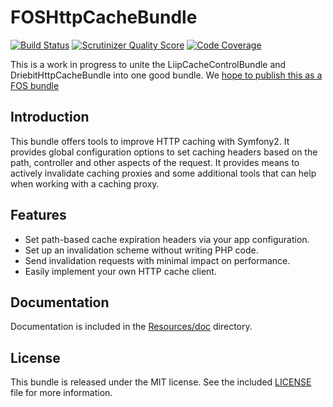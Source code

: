 FOSHttpCacheBundle
==================
[![Build Status](https://travis-ci.org/ddeboer/FOSHttpCacheBundle.png?branch=master)](https://travis-ci.org/ddeboer/FOSHttpCacheBundle)
[![Scrutinizer Quality Score](https://scrutinizer-ci.com/g/ddeboer/FOSHttpCacheBundle/badges/quality-score.png?s=023c10bc7c04be6d779bc42884f61a8ad3b17146)](https://scrutinizer-ci.com/g/ddeboer/FOSHttpCacheBundle/)
[![Code Coverage](https://scrutinizer-ci.com/g/ddeboer/FOSHttpCacheBundle/badges/coverage.png?s=f7424d7692b6125f36c9c29d7fd635b01d06c0df)](https://scrutinizer-ci.com/g/ddeboer/FOSHttpCacheBundle/)

This is a work in progress to unite the LiipCacheControlBundle and
DriebitHttpCacheBundle into one good bundle. We
[hope to publish this as a FOS bundle](https://github.com/FriendsOfSymfony/friendsofsymfony.github.com/issues/42)

Introduction
------------

This bundle offers tools to improve HTTP caching with Symfony2. It provides
global configuration options to set caching headers based on the path,
controller and other aspects of the request. It provides means to actively
invalidate caching proxies and some additional tools that can help when working
with a caching proxy.

Features
--------

* Set path-based cache expiration headers via your app configuration.
* Set up an invalidation scheme without writing PHP code.
* Send invalidation requests with minimal impact on performance.
* Easily implement your own HTTP cache client.

Documentation
-------------

Documentation is included in the [Resources/doc](Resources/doc/index.md) directory.

License
-------

This bundle is released under the MIT license. See the included [LICENSE](LICENSE)
file for more information.